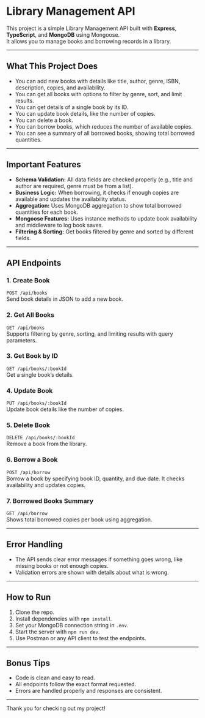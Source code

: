 
# Library Management API

This project is a simple Library Management API built with **Express**, **TypeScript**, and **MongoDB** using Mongoose.  
It allows you to manage books and borrowing records in a library.

---

## What This Project Does

- You can add new books with details like title, author, genre, ISBN, description, copies, and availability.
- You can get all books with options to filter by genre, sort, and limit results.
- You can get details of a single book by its ID.
- You can update book details, like the number of copies.
- You can delete a book.
- You can borrow books, which reduces the number of available copies.
- You can see a summary of all borrowed books, showing total borrowed quantities.

---

## Important Features

- **Schema Validation:** All data fields are checked properly (e.g., title and author are required, genre must be from a list).
- **Business Logic:** When borrowing, it checks if enough copies are available and updates the availability status.
- **Aggregation:** Uses MongoDB aggregation to show total borrowed quantities for each book.
- **Mongoose Features:** Uses instance methods to update book availability and middleware to log book saves.
- **Filtering & Sorting:** Get books filtered by genre and sorted by different fields.

---

## API Endpoints

### 1. Create Book  
`POST /api/books`  
Send book details in JSON to add a new book.

### 2. Get All Books  
`GET /api/books`  
Supports filtering by genre, sorting, and limiting results with query parameters.

### 3. Get Book by ID  
`GET /api/books/:bookId`  
Get a single book’s details.

### 4. Update Book  
`PUT /api/books/:bookId`  
Update book details like the number of copies.

### 5. Delete Book  
`DELETE /api/books/:bookId`  
Remove a book from the library.

### 6. Borrow a Book  
`POST /api/borrow`  
Borrow a book by specifying book ID, quantity, and due date. It checks availability and updates copies.

### 7. Borrowed Books Summary  
`GET /api/borrow`  
Shows total borrowed copies per book using aggregation.

---

## Error Handling

- The API sends clear error messages if something goes wrong, like missing books or not enough copies.
- Validation errors are shown with details about what is wrong.

---

## How to Run

1. Clone the repo.  
2. Install dependencies with `npm install`.  
3. Set your MongoDB connection string in `.env`.  
4. Start the server with `npm run dev`.  
5. Use Postman or any API client to test the endpoints.

---

## Bonus Tips

- Code is clean and easy to read.  
- All endpoints follow the exact format requested.  
- Errors are handled properly and responses are consistent.

---

Thank you for checking out my project! 